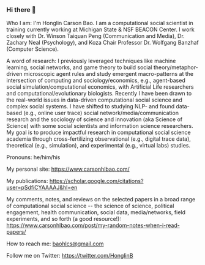 ### Hi there 👋

Who I am: I'm Honglin Carson Bao. I am a computational social scientist in training currently working at Michigan State & NSF BEACON Center. I work closely with Dr. Winson Taiquan Peng (Communication and Media), Dr. Zachary Neal (Psychology), and Koza Chair Professor Dr. Wolfgang Banzhaf (Computer Science).

A word of research: I previously leveraged techniques like machine learning, social networks, and game theory to build social theory/metaphor-driven microscopic agent rules and study emergent macro-patterns at the intersection of computing and sociology/economics, e.g., agent-based social simulation/computational economics, with Artificial Life researchers and computational/evolutionary biologists. Recently I have been drawn to the real-world issues in data-driven computational social science and complex social systems. I have shifted to studying NLP- and found data-based (e.g., online user trace) social network/media/communication research and the sociology of science and innovation (aka Science of Science) with some social scientists and information science researchers. My goal is to produce impactful research in computational social science academia through cross-fertilizing observational (e.g., digital trace data), theoretical (e.g., simulation), and experimental (e.g., virtual labs) studies.

Pronouns: he/him/his

My personal site: https://www.carsonhlbao.com/

My publications: https://scholar.google.com/citations?user=pSdfiCYAAAAJ&hl=en

My comments, notes, and reviews on the selected papers in a broad range of computational social science -- the science of science, political engagement, health communication, social data, media/networks, field experiments, and so forth (a good resource!): https://www.carsonhlbao.com/post/my-random-notes-when-i-read-papers/

How to reach me: baohlcs@gmail.com

Follow me on Twitter: https://twitter.com/HonglinB
